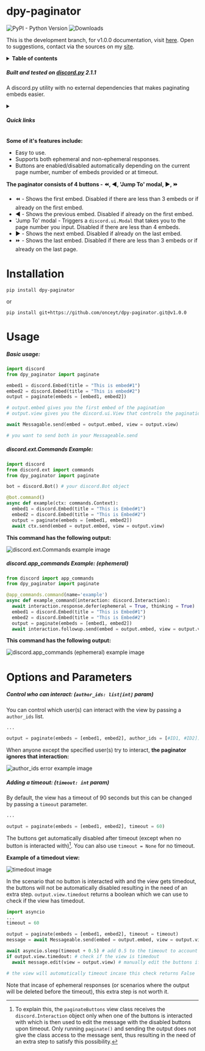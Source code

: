 # dpy-paginator
![PyPI - Python Version](https://img.shields.io/pypi/pyversions/dpy-paginator)
![Downloads](https://static.pepy.tech/badge/dpy-paginator)

This is the development branch, for v1.0.0 documentation, visit [here](https://github.com/OnceYT/dpy-paginator/tree/v1.0.0). Open to suggestions, contact via the sources on my [site](https://onceyt.github.io/).

<details>
<summary><strong>Table of contents</strong></summary>

- [Overview](#overview)
- [Installation](#installation)
- [Usage](#usage)
    - [Basic usage](#basic_usage)
    - [discord.ext.Commands usage](#commands_usage)
    - [discord.app_commands usage (ephemeral)](#appcommands_usage)
- [Options and Parameters](#options)
    - [Control who can interact](#author_ids)
    - [Add a timeout](#timeout)
</details>

##### <a name='overview'></a>Built and tested on [discord.py](https://github.com/Rapptz/discord.py) 2.1.1
A discord.py utility with no external dependencies that makes paginating embeds easier.

<details>
<summary><h5>Quick links</h5></summary>

- [Support Discord Server](https://discord.gg/bwvR4dTqHT)
- [Documentation](https://github.com/OnceYT/dpy-paginator/blob/main/README.md)
- [Security Policy](https://github.com/OnceYT/dpy-paginator/blob/main/.github/SECURITY.md)
- [Source](https://github.com/OnceYT/dpy-paginator)
- [PyPi](https://pypi.org/project/dpy-paginator/)
- [Contact](https://onceyt.github.io/)

</details>

**Some of it's features include:**
- Easy to use.
- Supports both ephemeral and non-ephemeral responses.
- Buttons are enabled/disabled automatically depending on the current page number, number of embeds provided or at timeout.

**The paginator consists of 4 buttons - ⏪, ◀️, 'Jump To' modal, ▶️, ⏩**
- ⏪ - Shows the first embed. Disabled if there are less than 3 embeds or if already on the first embed.
- ◀️ - Shows the previous embed. Disabled if already on the first embed.
- 'Jump To' modal - Triggers a `discord.ui.Modal` that takes you to the page number you input. Disabled if there are less than 4 embeds.
- ▶️ - Shows the next embed. Disabled if already on the last embed.
- ⏩ - Shows the last embed. Disabled if there are less than 3 embeds or if already on the last page.

# <a name='installation'></a>Installation
```
pip install dpy-paginator
```
or
```
pip install git+https://github.com/onceyt/dpy-paginator.git@v1.0.0
```

# <a name='usage'></a>Usage
##### <a name='basic_usage'></a>Basic usage:
```py
import discord
from dpy_paginator import paginate

embed1 = discord.Embed(title = "This is embed#1")
embed2 = discord.Embed(title = "This is embed#2")
output = paginate(embeds = [embed1, embed2])

# output.embed gives you the first embed of the pagination
# output.view gives you the discord.ui.View that controls the pagination

await Messagable.send(embed = output.embed, view = output.view)

# you want to send both in your Messageable.send
```

##### <a name='commands_usage'></a>discord.ext.Commands Example:
```py
import discord
from discord.ext import commands
from dpy_paginator import paginate

bot = discord.Bot() # your discord.Bot object

@bot.command()
async def example(ctx: commands.Context):
  embed1 = discord.Embed(title = "This is Embed#1")
  embed2 = discord.Embed(title = "This is Embed#2")
  output = paginate(embeds = [embed1, embed2])
  await ctx.send(embed = output.embed, view = output.view)
```
**This command has the following output:**

![discord.ext.Commands example image](https://i.imgur.com/7aOIIpK.png)

##### <a name='appcommands_usage'></a>discord.app_commands Example: (ephemeral)
```py
from discord import app_commands
from dpy_paginator import paginate

@app_commands.command(name='example')
async def example_command(interaction: discord.Interaction):
  await interaction.response.defer(ephemeral = True, thinking = True)
  embed1 = discord.Embed(title = "This is Embed#1")
  embed2 = discord.Embed(title = "This is Embed#2")
  output = paginate(embeds = [embed1, embed2])
  await interaction.followup.send(embed = output.embed, view = output.view)  
```
**This command has the following output:**

![discord.app_commands (ephemeral) example image](https://i.imgur.com/tA78jy0.png)

# <a name='options'></a>Options and Parameters 

##### <a name='author_ids'></a>Control who can interact: (`author_ids: list[int]` param)

You can control which user(s) can interact with the view by passing a `author_ids` list.
```py
...

output = paginate(embeds = [embed1, embed2], author_ids = [#ID1, #ID2])
```
When anyone except the specified user(s) try to interact, **the paginator ignores that interaction:**

![author_ids error example image](https://i.imgur.com/QY7dTrw.png)

##### <a name='timeout'></a>Adding a timeout: (`timeout: int` param)


By default, the view has a timeout of 90 seconds but this can be changed by passing a `timeout` parameter.
```py
...

output = paginate(embeds = [embed1, embed2], timeout = 60)
```
The buttons get automatically disabled after timeout (except when no button is interacted with)[^1]. You can also use `timeout = None` for no timeout.

**Example of a timedout view:**

![timedout image](https://i.imgur.com/qzI9eax.png)

In the scenario that no button is interacted with and the view gets timedout, the buttons will not be automatically disabled resulting in the need of an extra step. `output.view.timedout` returns a boolean which we can use to check if the view has timedout.
```py
import asyncio
...
timeout = 60

output = paginate(embeds = [embed1, embed2], timeout = timeout)
message = await Messageable.send(embed = output.embed, view = output.view)

await asyncio.sleep(timeout + 0.5) # add 0.5 to the timeout to account for processing delays
if output.view.timedout: # check if the view is timedout
  await message.edit(view = output.view) # manually edit the buttons if the output is timedout

# the view will automatically timeout incase this check returns False
```
Note that incase of ephemeral responses (or scenarios where the output will be deleted before the timeout), this extra step is not worth it.

[^1]: To explain this, the `paginateButtons` view class receives the `discord.Interaction` object only when one of the buttons is interacted with which is then used to edit the message with the disabled buttons upon timeout. Only running `paginate()` and sending the output does not give the class access to the message sent, thus resulting in the need of an extra step to satisfy this possibility.

